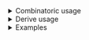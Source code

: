 <details>
<summary>Combinatoric usage</summary>

```no_run
# use bpaf::*;
#[derive(Debug, Clone)]
# #[allow(dead_code)]
pub struct Options {
    version: Option<usize>,
    feature: Option<String>,
}
pub fn options() -> OptionParser<Options> {
    let version = positional("VERS").from_str::<usize>().optional().catch();
    let feature = positional("FEAT").optional();
    construct!(Options { version, feature }).to_options()
}
```

</details>
<details>
<summary>Derive usage</summary>

```no_run
# use bpaf::*;
#[derive(Debug, Clone, Bpaf)]
#[bpaf(options)]
# #[allow(dead_code)]
pub struct Options {
    #[bpaf(positional("VERS"), catch)]
    version: Option<usize>,
    #[bpaf(positional("FEAT"), catch)]
    feature: Option<String>,
}
```

</details>
<details>
<summary>Examples</summary>


No argument, both parsers succeed due to [`optional`](Parser::optional) alone
```console
% app 
Options { version: None, feature: None }
```

Decimal value - version parser succeeds, second parser returns None due to
[`optional`](Parser::optional)
```console
% app 10
Options { version: Some(10), feature: None }
```

String value - `version` parser fails, catch handles that, second parser
handles still available `"feature"`
```console
% app feature
Options { version: None, feature: Some("feature") }
```

Two values are present, both parsers succeed
handles still available `"feature"`
```console
% app 1000 feature
Options { version: Some(1000), feature: Some("feature") }
```

</details>
